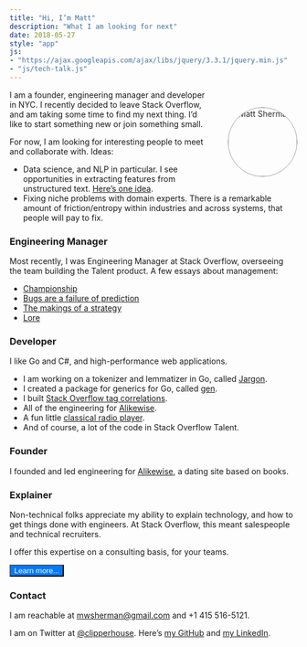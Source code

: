 ```yaml
---
title: "Hi, I’m Matt"
description: "What I am looking for next"
date: 2018-05-27
style: "app"
js:
- "https://ajax.googleapis.com/ajax/libs/jquery/3.3.1/jquery.min.js"
- "js/tech-talk.js"
---
```


<style>
img[src$='#photo'] {
    float: right;
    margin: 0 0 2em 2em;
    position: relative;
    top: 30px;
    opacity: .9;
    width: 120px;
    border-radius: 50%;
    border: 1px solid #999;
}

button {
    width: auto;
    background-color: #007AFF;
    color: white;
}
</style>


![Matt Sherman](https://pbs.twimg.com/profile_images/557247446649036800/JSalo08u_400x400.jpeg#photo)

I am a founder, engineering manager and developer in NYC. I recently decided to leave Stack Overflow, and am taking some time to find my next thing. I’d like to start something new or join something small.

For now, I am looking for interesting people to meet and collaborate with. Ideas:

- Data science, and NLP in particular. I see opportunities in extracting features from unstructured text. [Here’s one idea](https://docs.google.com/document/d/1lqMYoLtqeu6q2Q_ToI_f5hHMV4tNULtgL9jVizhE7SA/edit?usp=sharing).
- Fixing niche problems with domain experts. There is a remarkable amount of friction/entropy within industries and across systems, that people will pay to fix.

### Engineering Manager

Most recently, I was Engineering Manager at Stack Overflow, overseeing the team building the Talent product. A few essays about management:

- [Championship](/championship/)
- [Bugs are a failure of prediction](/bugs-are-a-failure-of-prediction/)
- [The makings of a strategy](/makings-of-a-strategy/)
- [Lore](/lore/)

### Developer

I like Go and C#, and high-performance web applications.

- I am working on a tokenizer and lemmatizer in Go, called [Jargon](/jargon/).
- I created a package for generics for Go, called [gen](/gen/overview/).
- I built [Stack Overflow tag correlations](/stack-correlations/).
- All of the engineering for [Alikewise](/alikewise/).
- A fun little [classical radio player](/classical/).
- And of course, a lot of the code in Stack Overflow Talent.

### Founder

I founded and led engineering for [Alikewise](/alikewise/), a dating site based on books.

### Explainer

Non-technical folks appreciate my ability to explain technology, and how to get things done with engineers. At Stack Overflow, this meant salespeople and technical recruiters.

I offer this expertise on a consulting basis, for your teams.

<button href="/tech-talk/"> Learn more... </button>

### Contact

I am reachable at mwsherman@gmail.com and +1 415 516-5121.

I am on Twitter at [@clipperhouse](https://mobile.twitter.com/@clipperhouse). Here’s [my GitHub](https://github.com/clipperhouse) and [my LinkedIn](https://linkedin.com/in/clipperhouse).
